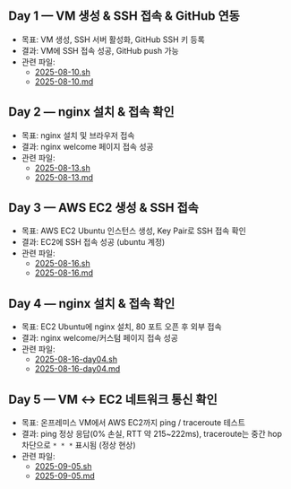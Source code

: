 ## Day 1 — VM 생성 & SSH 접속 & GitHub 연동
- 목표: VM 생성, SSH 서버 활성화, GitHub SSH 키 등록
- 결과: VM에 SSH 접속 성공, GitHub push 가능
- 관련 파일:
  - [2025-08-10.sh](scripts/2025-08-10.sh)
  - [2025-08-10.md](./diary/2025-08-10.md)

## Day 2 — nginx 설치 & 접속 확인
- 목표: nginx 설치 및 브라우저 접속
- 결과: nginx welcome 페이지 접속 성공
- 관련 파일:
  - [2025-08-13.sh](./scripts/2025-08-13.sh)
  - [2025-08-13.md](./diary/2025-08-13.md)

## Day 3 — AWS EC2 생성 & SSH 접속
- 목표: AWS EC2 Ubuntu 인스턴스 생성, Key Pair로 SSH 접속 확인
- 결과: EC2에 SSH 접속 성공 (ubuntu 계정)
- 관련 파일:
  - [2025-08-16.sh](./scripts/2025-08-16.sh)
  - [2025-08-16.md](./diary/2025-08-16.md)

## Day 4 — nginx 설치 & 접속 확인
- 목표: EC2 Ubuntu에 nginx 설치, 80 포트 오픈 후 외부 접속
- 결과: nginx welcome/커스텀 페이지 접속 성공
- 관련 파일:
  - [2025-08-16-day04.sh](./scripts/2025-08-16-day04.sh)
  - [2025-08-16-day04.md](./diary/2025-08-16-day04.md)

## Day 5 — VM ↔ EC2 네트워크 통신 확인
- 목표: 온프레미스 VM에서 AWS EC2까지 ping / traceroute 테스트
- 결과: ping 정상 응답(0% 손실, RTT 약 215~222ms), traceroute는 중간 hop 차단으로 `* * *` 표시됨 (정상 현상)
- 관련 파일:
  - [2025-09-05.sh](./scripts/2025-09-05.sh)
  - [2025-09-05.md](./diary/2025-09-05.md)
